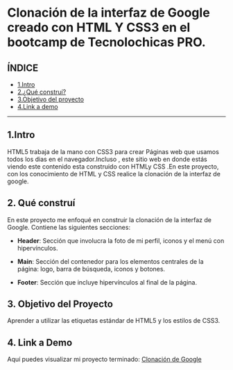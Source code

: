 # Clonación de la interfaz de Google creado con HTML Y CSS3 en el bootcamp de Tecnolochicas PRO.


## **ÍNDICE**

* [1.Intro](#)
* [2.¿Qué construí?](#)
* [3.Objetivo del proyecto](#)
* [4.Link a demo](#)

****

## 1.Intro

HTML5 trabaja de la mano con CSS3 para crear Páginas web que usamos todos los dias en el navegador.Incluso , este sitio web en donde estás viendo este contenido esta construido con HTMLy CSS .En este proyecto, con los conocimiento de HTML y CSS realice la clonación de la interfaz de google.

## 2. Qué construí

En este proyecto me enfoqué en construir la clonación de la interfaz de Google. Contiene las siguientes secciones:

* **Header**: Sección que involucra la foto de mi perfil, iconos y el menú con hipervínculos.

* **Main**: Sección del contenedor para los elementos centrales de la página: logo, barra de búsqueda, iconos y botones.

* **Footer**: Sección que incluye hipervínculos al final de la página.

## 3. Objetivo del Proyecto
Aprender a utilizar las etiquetas estándar de HTML5 y los estilos de CSS3.

## 4. Link a Demo
Aquí puedes visualizar mi proyecto terminado: [Clonación de Google](#)


